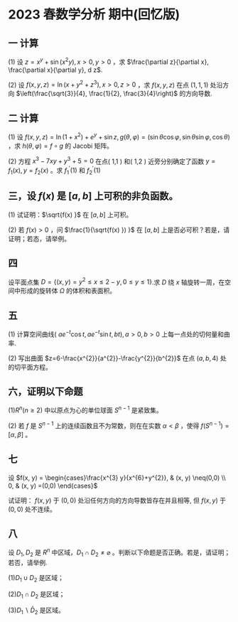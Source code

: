 # 2023 春数学分析 期中(回忆版)

## 一 计算

(1) 设 $z=x^{y}+\sin \left(x^{2} y\right) , x>0, y>0$ ，求 $\frac{\partial z}{\partial x}, \frac{\partial x}{\partial y}, d z$.

(2) 设 $f(x, y, z) =\ln \left(x+y^{2}+z^{3}\right) , x>0, z>0$ ，求 $f(x, y, z)$ 在点 $(1,1,1)$ 处沿方向 $\left(\frac{\sqrt{3}}{4}, \frac{1}{2}, \frac{3}{4}\right)$ 的方向导数.

## 二 计算

(1) 设 $f(x, y, z) =\ln \left(1+x^{2}\right) +e^{y}+\sin z, g(\theta, \varphi) =(\sin \theta \cos \varphi, \sin \theta \sin \varphi, \cos \theta)$ ，求 $h(\theta, \varphi) =f \circ g$ 的 Jacobi 矩阵。

(2) 方程 $x^{3}-7 x y+y^{3}+5=0$ 在点( 1,1 ) 和( 1,2 ) 近旁分别确定了函数 $y=f_{1}(x) , y=f_{2}(x)$ 。求 $f_{1}^{\prime}(1)$ 和 $f_{2}^{\prime}(1)$

## 三，设 $f(x)$ 是 $[a, b]$ 上可积的非负函数。

(1) 试证明：$\sqrt{f(x) }$ 在 $[a, b]$ 上可积。

(2) 若 $f(x)>0$ ，问 $\frac{1}{\sqrt{f(x) }) }$ 在 $[a, b]$ 上是否必可积？若是，请证明；若态，请举例。

## 四

设平面点集 $D=\left\{(x, y) =y^{2} \leq x \leq 2-y, 0 \leq y \leq 1\right\}$.求 $D$ 绕 $x$ 轴旋转一周，在空间中形成的旋转体 $\Omega$ 的体积和表面积。

## 五

(1) 计算空间曲线( $\left.a e^{-t} \cos t, a e^{-t} \sin t, b t\right) , a>0, b>0$ 上每一点处的切何量和曲率.

(2) 写出曲面 $z=6-\frac{x^{2}}{a^{2}}-\frac{y^{2}}{b^{2}}$ 在点 $(a, b, 4)$ 处的切平面方程。

## 六，证明以下命题

(1)$R^{n}(n \geqslant 2)$ 中以原点为心的单位球面 $S^{n-1}$ 是紧致集。

(2) 若 $f$ 是 $S^{n-1}$ 上的连续函数且不为常数，则在在实数 $\alpha<\beta$ ，使得 $f\left(S^{n-1}\right) =[\alpha, \beta]$ 。

## 七

设 $f(x, y) = \begin{cases}\frac{x^{3} y}{x^{6}+y^{2}}, & (x, y) \neq(0,0) \\ 0, & (x, y) =(0,0) \end{cases}$

试证明： $f(x, y)$ 于 $(0,0)$ 处沿任何方向的方向导数皆存在并且相等, 但 $f(x, y)$ 于 $(0,0)$ 处不连续。

## 八

设 $D_{1}, D_{2}$ 是 $R^{n}$ 中区域，$D_{1} \cap D_{2} \neq \varnothing$ 。判断以下命题是否正确。若是，请证明；若否，请举例.

(1)$D_{1} \cup D_{2}$ 是区域；

(2)$D_{1} \cap D_{2}$ 是区域；

(3)$D_{1} \backslash \bar{D}_{2}$ 是区域。
